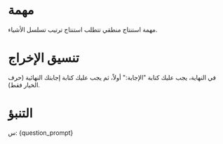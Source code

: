 # مهمة
مهمة استنتاج منطقي تتطلب استنتاج ترتيب تسلسل الأشياء.

# تنسيق الإخراج
في النهاية، يجب عليك كتابة "الإجابة:" أولاً، ثم يجب عليك كتابة إجابتك النهائية (حرف الخيار فقط).

# التنبؤ
س: {question_prompt}